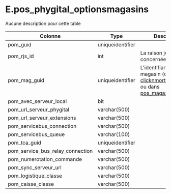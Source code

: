 # E.pos_phygital_optionsmagasins

Aucune description pour cette table

Colonne|Type|Description
---|---|---
pom_guid|uniqueidentifier|
pom_rjs_id|int|La raison juridique concernée 
pom_mag_guid|uniqueidentifier|L'identifiant du magasin (dans [clicknmortar_magasins](generated_clicknmortar_magasins.md) ou dans [pos_magasins](generated_pos_magasins.md)) 
pom_avec_serveur_local|bit|
pom_url_serveur_phygital|varchar(500)|
pom_url_serveur_extensions|varchar(500)|
pom_servicebus_connection|varchar(500)|
pom_servicebus_queue|varchar(100)|
pom_tca_guid|uniqueidentifier|
pom_service_bus_relay_connection|varchar(500)|
pom_numerotation_commande|varchar(500)|
pom_sync_serveur_url|varchar(500)|
pom_logistique_classe|varchar(500)|
pom_caisse_classe|varchar(500)|
